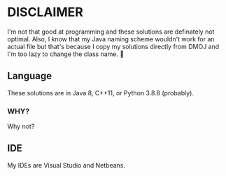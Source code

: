 # DISCLAIMER
I'm not that good at programming and these solutions are definately not optimal. Also, I know that my Java naming scheme wouldn't work for an actual file but that's because I copy my solutions directly from DMOJ and I'm too lazy to change the class name. :shrug:

## Language
These solutions are in Java 8, C++11, or Python 3.8.8 (probably).

### WHY?

Why not?

## IDE

My IDEs are Visual Studio and Netbeans.

